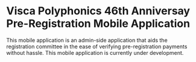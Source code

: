 # Visca Polyphonics 46th Anniversay Pre-Registration Mobile Application

This mobile application is an admin-side application that aids the registration committee in the ease of verifying pre-registration payments without hassle.
This mobile application is currently under development.
